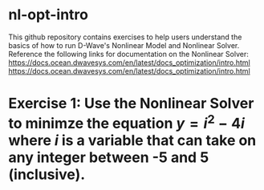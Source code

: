 # nl-opt-intro

This github repository contains exercises to help users understand the basics of how to run D-Wave's Nonlinear Model and Nonlinear Solver.
Reference the following links for documentation on the Nonlinear Solver:
https://docs.ocean.dwavesys.com/en/latest/docs_optimization/intro.html
https://docs.ocean.dwavesys.com/en/latest/docs_optimization/intro.html


# Exercise 1: Use the Nonlinear Solver to minimze the equation $y = i^2 - 4i$ where $i$ is a variable that can take on any integer between -5 and 5 (inclusive).

